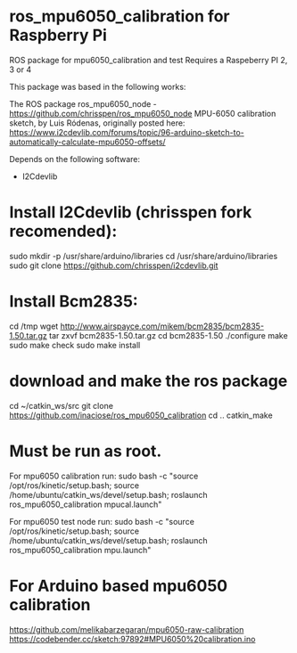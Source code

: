 # ros_mpu6050_calibration for Raspberry Pi
ROS package for mpu6050_calibration and test
Requires a Raspeberry PI 2, 3 or 4

This package was based in the following works:

The ROS package ros_mpu6050_node - https://github.com/chrisspen/ros_mpu6050_node
MPU-6050 calibration sketch, by Luis Ródenas, originally posted here: https://www.i2cdevlib.com/forums/topic/96-arduino-sketch-to-automatically-calculate-mpu6050-offsets/

Depends on the following software:
- I2Cdevlib


# Install I2Cdevlib (chrisspen fork recomended):

sudo mkdir -p /usr/share/arduino/libraries
cd /usr/share/arduino/libraries
sudo git clone https://github.com/chrisspen/i2cdevlib.git

# Install Bcm2835:

cd /tmp
wget http://www.airspayce.com/mikem/bcm2835/bcm2835-1.50.tar.gz
tar zxvf bcm2835-1.50.tar.gz
cd bcm2835-1.50
./configure
make
sudo make check
sudo make install

# download and make the ros package

cd ~/catkin_ws/src
git clone https://github.com/inaciose/ros_mpu6050_calibration
cd ..
catkin_make


# Must be run as root.

For mpu6050 calibration run:
sudo bash -c "source /opt/ros/kinetic/setup.bash; source /home/ubuntu/catkin_ws/devel/setup.bash; roslaunch ros_mpu6050_calibration mpucal.launch"

For mpu6050 test node run:
sudo bash -c "source /opt/ros/kinetic/setup.bash; source /home/ubuntu/catkin_ws/devel/setup.bash; roslaunch ros_mpu6050_calibration mpu.launch"

# For Arduino based mpu6050 calibration

https://github.com/melikabarzegaran/mpu6050-raw-calibration
https://codebender.cc/sketch:97892#MPU6050%20calibration.ino
